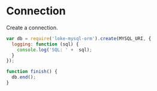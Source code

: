 # Connection

Create a connection.

```js
var db = require('loke-mysql-orm').create(MYSQL_URI, {
  logging: function (sql) {
    console.log('SQL: ' +  sql);
  }
});

function finish() {
  db.end();
}
```
